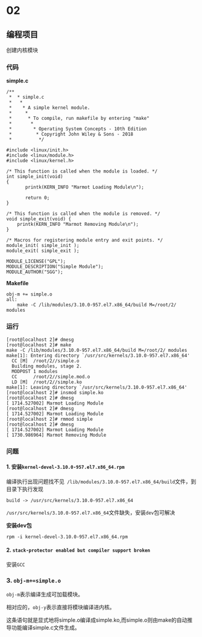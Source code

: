 # 02

## 编程项目

创建内核模块

### 代码

**simple.c**

```
/**
 *  * simple.c
 *   *
 *    * A simple kernel module.
 *     *
 *      * To compile, run makefile by entering "make"
 *       *
 *        * Operating System Concepts - 10th Edition
 *         * Copyright John Wiley & Sons - 2018
 *          */

#include <linux/init.h>
#include <linux/module.h>
#include <linux/kernel.h>

/* This function is called when the module is loaded. */
int simple_init(void)
{
       printk(KERN_INFO "Marmot Loading Module\n");

       return 0;
}

/* This function is called when the module is removed. */
void simple_exit(void) {
    printk(KERN_INFO "Marmot Removing Module\n");
}

/* Macros for registering module entry and exit points. */
module_init( simple_init );
module_exit( simple_exit );

MODULE_LICENSE("GPL");
MODULE_DESCRIPTION("Simple Module");
MODULE_AUTHOR("SGG");
```

**Makefile**

```
obj-m += simple.o
all:
	make -C /lib/modules/3.10.0-957.el7.x86_64/build M=/root/2/ modules
```

### 运行

```
[root@localhost 2]# dmesg
[root@localhost 2]# make
make -C /lib/modules/3.10.0-957.el7.x86_64/build M=/root/2/ modules
make[1]: Entering directory `/usr/src/kernels/3.10.0-957.el7.x86_64'
  CC [M]  /root/2//simple.o
  Building modules, stage 2.
  MODPOST 1 modules
  CC      /root/2//simple.mod.o
  LD [M]  /root/2//simple.ko
make[1]: Leaving directory `/usr/src/kernels/3.10.0-957.el7.x86_64'
[root@localhost 2]# insmod simple.ko
[root@localhost 2]# dmesg
[ 1714.527002] Marmot Loading Module
[root@localhost 2]# dmesg
[ 1714.527002] Marmot Loading Module
[root@localhost 2]# rmmod simple
[root@localhost 2]# dmesg
[ 1714.527002] Marmot Loading Module
[ 1730.986964] Marmot Removing Module
```

### 问题

#### 1. 安装`kernel-devel-3.10.0-957.el7.x86_64.rpm`

编译执行出现问题找不见` /lib/modules/3.10.0-957.el7.x86_64/build`文件，到目录下执行发现

```
build -> /usr/src/kernels/3.10.0-957.el7.x86_64
```

`/usr/src/kernels/3.10.0-957.el7.x86_64`文件缺失，安装`dev`包可解决

**安装dev包**

```
rpm -i kernel-devel-3.10.0-957.el7.x86_64.rpm
```

#### 2. `stack-protector enabled but compiler support broken`

安装`GCC`

### 3. `obj-m+=simple.o`

`obj-m`表示编译生成可加载模块。

相对应的，`obj-y`表示直接将模块编译进内核。

这条语句就是显式地将simple.o编译成simple.ko,而simple.o则由make的自动推导功能编译simple.c文件生成。